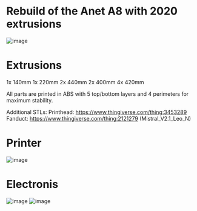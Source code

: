 # Rebuild of the Anet A8 with 2020 extrusions
![image](https://user-images.githubusercontent.com/5196016/203132799-a808b193-344c-4a58-a61c-c594990bc540.png)

# Extrusions
1x 140mm
1x 220mm
2x 440mm
2x 400mm
4x 420mm

All parts are printed in ABS with 5 top/bottom layers and 4 perimeters for maximum stability.

Additional STLs:
Printhead: https://www.thingiverse.com/thing:3453289
Fanduct: https://www.thingiverse.com/thing:2121279 (Mistral_V2.1_Leo_N)


# Printer
![image](https://user-images.githubusercontent.com/5196016/203133693-2c2de5cf-08fe-4de3-bae7-5102556025f6.png)

# Electronis
![image](https://user-images.githubusercontent.com/5196016/203134118-7675c926-628c-4b37-8628-2cc72031dba6.png)
![image](https://user-images.githubusercontent.com/5196016/203134186-08ec8b12-b3c9-4a00-9de6-524ff44ae056.png)
